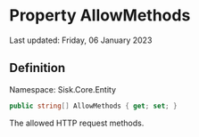 # Property AllowMethods
Last updated: Friday, 06 January 2023

## Definition
Namespace: Sisk.Core.Entity

```csharp
public string[] AllowMethods { get; set; }
```

The allowed HTTP request methods.

